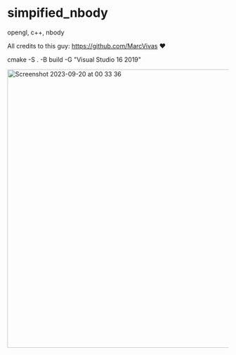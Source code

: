 # simpified_nbody
opengl, c++, nbody 


All credits to this guy:
https://github.com/MarcVivas
❤️



cmake -S . -B build -G "Visual Studio 16 2019"

<img width="635" alt="Screenshot 2023-09-20 at 00 33 36" src="https://github.com/tempdeltavalue/simpified_nbody/assets/36921178/d85dd123-6923-46d0-9b44-6212173fc4e5">



